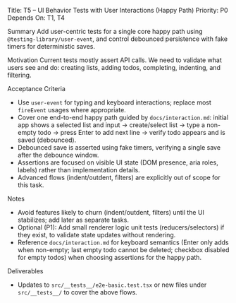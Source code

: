 Title: T5 – UI Behavior Tests with User Interactions (Happy Path)
Priority: P0
Depends On: T1, T4

Summary
Add user-centric tests for a single core happy path using `@testing-library/user-event`, and control debounced persistence with fake timers for deterministic saves.

Motivation
Current tests mostly assert API calls. We need to validate what users see and do: creating lists, adding todos, completing, indenting, and filtering.

Acceptance Criteria
- Use `user-event` for typing and keyboard interactions; replace most `fireEvent` usages where appropriate.
- Cover one end-to-end happy path guided by `docs/interaction.md`: initial app shows a selected list and input → create/select list → type a non-empty todo → press Enter to add next line → verify todo appears and is saved (debounced).
- Debounced save is asserted using fake timers, verifying a single save after the debounce window.
- Assertions are focused on visible UI state (DOM presence, aria roles, labels) rather than implementation details.
- Advanced flows (indent/outdent, filters) are explicitly out of scope for this task.

Notes
- Avoid features likely to churn (indent/outdent, filters) until the UI stabilizes; add later as separate tasks.
- Optional (P1): Add small renderer logic unit tests (reducers/selectors) if they exist, to validate state updates without rendering.
 - Reference `docs/interaction.md` for keyboard semantics (Enter only adds when non-empty; last empty todo cannot be deleted; checkbox disabled for empty todos) when choosing assertions for the happy path.

Deliverables
- Updates to `src/__tests__/e2e-basic.test.tsx` or new files under `src/__tests__/` to cover the above flows.
